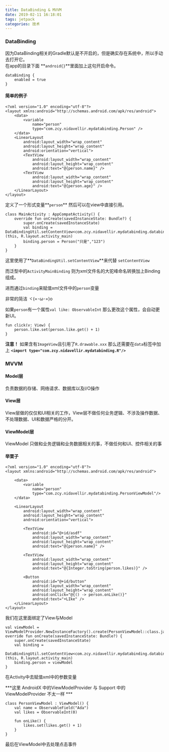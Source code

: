 ```yaml
---
title: DataBinding & MVVM
date: 2019-02-11 16:18:01
tags: jetpack
categories: 技术
---
```


### DataBinding


因为DataBinding相关的Gradle默认是不开启的，但是确实存在系统中，所以手动去打开它。  
在app的目录下面 **`android{}`**里面加上这句开启命令。

```
dataBinding {
    enabled = true
}
```
<!--more-->
#### 简单的例子

```
<?xml version="1.0" encoding="utf-8"?>
<layout xmlns:android="http://schemas.android.com/apk/res/android">
    <data>
        <variable
            name="person"
            type="com.zcy.nidavellir.mydatabinding.Person" />
    </data>
    <LinearLayout
        android:layout_width="wrap_content"
        android:layout_height="wrap_content"
        android:orientation="vertical">
        <TextView
            android:layout_width="wrap_content"
            android:layout_height="wrap_content"
            android:text="@{person.name}" />
        <TextView
            android:layout_width="wrap_content"
            android:layout_height="wrap_content"
            android:text="@{person.age}" />
    </LinearLayout>
</layout>
```

定义了一个形式变量**`person`** 然后可以在view中直接引用。

```
class MainActivity : AppCompatActivity() {
    override fun onCreate(savedInstanceState: Bundle?) {
        super.onCreate(savedInstanceState)
        val binding = DataBindingUtil.setContentView<com.zcy.nidavellir.mydatabinding.databinding.ActivityMainBinding>(this, R.layout.activity_main)
        binding.person = Person("只是","123")
    }
}
```
这里使用了**`DataBindingUtil.setContentView`**来代替 `setContentView`

而泛型中的`ActivityMainBinding` 则为xml文件名的大驼峰命名转换加上Binding组成。

进而通过`binding`来赋值xml文件中的`person`变量

非常的简洁 ヾ(=･ω･=)o  

如果`person`有一个属性`val like: ObservableInt` 那么更改这个属性，会自动更新UI。

```
fun click(v: View) {
	person.like.set(person.like.get() + 1)
}
```
**注意！** 如果含有`ImageView`且引用了`R.drawable.xxx` 那么还需要在`data`标签中加上
**`<import type="com.zcy.nidavellir.mydatabinding.R"/>`**


### MVVM

#### Model层
负责数据的存储、网络请求、数据库以及I/O操作
#### View层
View层做的仅仅和UI相关的工作，View层不做任何业务逻辑、不涉及操作数据、不处理数据、UI和数据严格的分开。
#### ViewModel层
ViewModel 只做和业务逻辑和业务数据相关的事，不做任何和UI、控件相关的事


#### 举栗子

```
<?xml version="1.0" encoding="utf-8"?>
<layout xmlns:android="http://schemas.android.com/apk/res/android">

    <data>
        <variable
            name="person"
            type="com.zcy.nidavellir.mydatabinding.PersonViewModel"/>
    </data>

    <LinearLayout
        android:layout_width="wrap_content"
        android:layout_height="wrap_content"
        android:orientation="vertical">

        <TextView
            android:id="@+id/asdf"
            android:layout_width="wrap_content"
            android:layout_height="wrap_content"
            android:text="@{person.name}" />

        <TextView
            android:layout_width="wrap_content"
            android:layout_height="wrap_content"
            android:text="@{Integer.toString(person.likes)}" />

        <Button
            android:id="@+id/button"
            android:layout_width="wrap_content"
            android:layout_height="wrap_content"
            android:onClick="@{() -> person.onLike()}"
            android:text="+LIke" />
    </LinearLayout>
</layout>
```

我们在这里面绑定了View与Model

```
val viewModel = ViewModelProvider.NewInstanceFactory().create(PersonViewModel::class.java)
override fun onCreate(savedInstanceState: Bundle?) {
    super.onCreate(savedInstanceState)
    val binding =
        DataBindingUtil.setContentView<com.zcy.nidavellir.mydatabinding.databinding.ActivityMainBinding>(this, R.layout.activity_main)
    binding.person = viewModel
}
```
在Activity中去赋值xml中的参数变量

***这里 AndroidX 中的ViewModelProvider 与 Support 中的ViewModelProvider 不太一样 ***

```
class PersonViewModel : ViewModel() {
    val name = ObservableField("Ada")
    val likes = ObservableInt(0)

    fun onLike() {
        likes.set(likes.get() + 1)
    }
}
```
最后在ViewModel中去处理点击事件